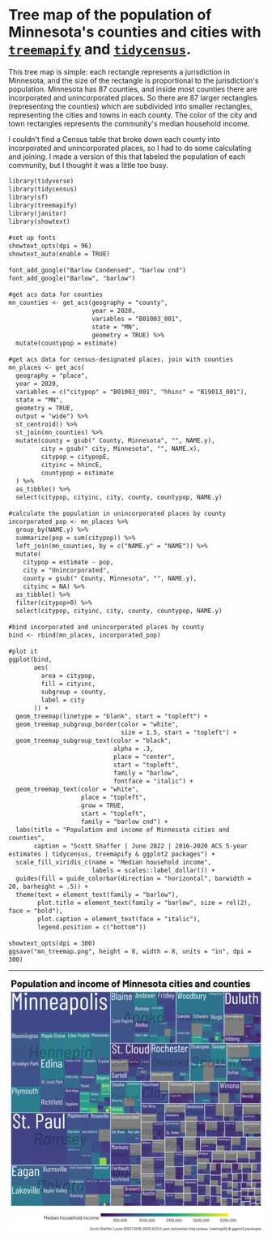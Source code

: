 # Tree map of the population of Minnesota's counties and cities with [`treemapify`](https://cran.r-project.org/web/packages/treemapify/vignettes/introduction-to-treemapify.html) and [`tidycensus`](https://walker-data.com/tidycensus/).

This tree map is simple: each rectangle represents a jurisdiction in Minnesota, and the size of the rectangle is proportional to the jurisdiction's population. Minnesota has 87 counties, and inside most counties there are incorporated and unincorporated places. So there are 87 larger rectangles (representing the counties) which are subdivided into smaller rectangles, representing the cities and towns in each county. The color of the city and town rectangles represents the community's median household income. 

I couldn't find a Census table that broke down each county into incorporated and unincorporated places, so I had to do some calculating and joining. I made a version of this that labeled the population of each community, but I thought it was a little too busy.
```
library(tidyverse)
library(tidycensus)
library(sf)
library(treemapify)
library(janitor)
library(showtext)

#set up fonts
showtext_opts(dpi = 96)
showtext_auto(enable = TRUE)

font_add_google("Barlow Condensed", "barlow cnd")
font_add_google("Barlow", "barlow")

#get acs data for counties
mn_counties <- get_acs(geography = "county",
                       year = 2020,
                       variables = "B01003_001",
                       state = "MN",
                       geometry = TRUE) %>% 
  mutate(countypop = estimate)

#get acs data for census-designated places, join with counties
mn_places <- get_acs(
  geography = "place",
  year = 2020,
  variables = c("citypop" = "B01003_001", "hhinc" = "B19013_001"),
  state = "MN",
  geometry = TRUE,
  output = "wide") %>% 
  st_centroid() %>%
  st_join(mn_counties) %>%
  mutate(county = gsub(" County, Minnesota", "", NAME.y),
         city = gsub(" city, Minnesota", "", NAME.x),
         citypop = citypopE,
         cityinc = hhincE,
         countypop = estimate
  ) %>%
  as_tibble() %>% 
  select(citypop, cityinc, city, county, countypop, NAME.y)

#calculate the population in unincorporated places by county
incorporated_pop <- mn_places %>%
  group_by(NAME.y) %>%
  summarize(pop = sum(citypop)) %>%
  left_join(mn_counties, by = c("NAME.y" = "NAME")) %>%
  mutate(
    citypop = estimate - pop,
    city = "Unincorporated",
    county = gsub(" County, Minnesota", "", NAME.y),
    cityinc = NA) %>% 
  as_tibble() %>% 
  filter(citypop>0) %>% 
  select(citypop, cityinc, city, county, countypop, NAME.y)

#bind incorporated and unincorporated places by county
bind <- rbind(mn_places, incorporated_pop)

#plot it
ggplot(bind,
       aes(
         area = citypop,
         fill = cityinc,
         subgroup = county,
         label = city
       )) +
  geom_treemap(linetype = "blank", start = "topleft") +
  geom_treemap_subgroup_border(color = "white",
                               size = 1.5, start = "topleft") +
  geom_treemap_subgroup_text(color = "black",
                             alpha = .3,
                             place = "center",
                             start = "topleft",
                             family = "barlow",
                             fontface = "italic") +
  geom_treemap_text(color = "white",
                    place = "topleft",
                    grow = TRUE,
                    start = "topleft",
                    family = "barlow cnd") +
  labs(title = "Population and income of Minnesota cities and counties",
       caption = "Scott Shaffer | June 2022 | 2016-2020 ACS 5-year estimates | tidycensus, treemapify & ggplot2 packages") +
  scale_fill_viridis_c(name = "Median household income",
                       labels = scales::label_dollar()) +
  guides(fill = guide_colorbar(direction = "horizontal", barwidth = 20, barheight = .5)) +
  theme(text = element_text(family = "barlow"),
        plot.title = element_text(family = "barlow", size = rel(2), face = "bold"),
        plot.caption = element_text(face = "italic"),
        legend.position = c("bottom"))

showtext_opts(dpi = 300)
ggsave("mn_treemap.png", height = 8, width = 8, units = "in", dpi = 300)
```
---
<img src="mn_treemap.png">
